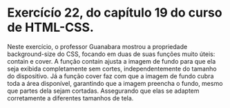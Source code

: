 # Exercícío 22, do capítulo 19 do curso de HTML-CSS.

Neste exercício, o professor Guanabara mostrou a propriedade background-size do CSS, focando em duas de suas funções muito úteis: contain e cover. A função contain ajusta a imagem de fundo para que ela seja exibida completamente sem cortes, independentemente do tamanho do dispositivo. Já a função cover faz com que a imagem de fundo cubra toda a área disponível, garantindo que a imagem preencha o fundo, mesmo que partes dela sejam cortadas. Assegurando que elas se adaptem corretamente a diferentes tamanhos de tela. 